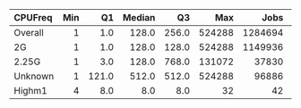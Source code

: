 | CPUFreq   |   Min |    Q1 |   Median |    Q3 |    Max |    Jobs |     Nodeh |   PercentUse |   Users |   Projects |
|:----------|------:|------:|---------:|------:|-------:|--------:|----------:|-------------:|--------:|-----------:|
| Overall   |     1 |   1.0 |    128.0 | 256.0 | 524288 | 1284694 | 4449322.2 |        100.0 |     887 |        129 |
| 2G        |     1 |   1.0 |    128.0 | 128.0 | 524288 | 1149936 | 3043672.3 |         68.4 |     766 |        117 |
| 2.25G     |     1 |   3.0 |    128.0 | 768.0 | 131072 |   37830 | 1057644.0 |         23.8 |     142 |         36 |
| Unknown   |     1 | 121.0 |    512.0 | 512.0 | 524288 |   96886 |  348005.9 |          7.8 |     662 |        101 |
| Highm1    |     4 |   8.0 |      8.0 |   8.0 |     32 |      42 |       0.1 |          0.0 |       1 |          2 |